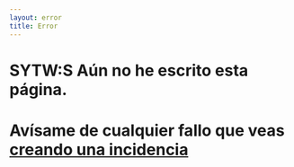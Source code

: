 ```yaml
---
layout: error
title: Error
---
```

# SYTW:S Aún no he escrito esta página. 

# Avísame de cualquier fallo que veas [creando una incidencia](https://github.com/ULL-MII-SYTWS-1920/ull-mii-sytws-1920.github.io/issues/new)

<div>

<div id="cat"></id>

<script type="text/javascript">

(async function() {
  try {
    let divcat = document.getElementById("cat");
    let cat = await fetch('https://api.thecatapi.com/v1/images/search');
    let img = document.createElement("img");
    img.src = cat.url;
    divcat.appendChild(img);
  }
  catch(e) {
    // silence.
  }
})()

</script>

</div>